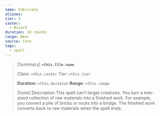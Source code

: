 ```yaml
---
name: Fabricate
aliases: 
tier: 3
caster:
  - Wizard
duration: 10 rounds
range: Near
source: Core
tags:
  - spell
---
```


> [!summary] **`=this.file.name`**
> 
> *Class:* `=this.caster`
> *Tier:* `=this.tier`
> 
> **Duration:** `=this.duration`
> **Range:** `=this.range`

>[!note] Description
> This spell can't target creatures. You turn a tree-sized collection of raw materials into a finished work. For example, you convert a pile of bricks or rocks into a bridge. The finished work converts back to raw materials when the spell ends.